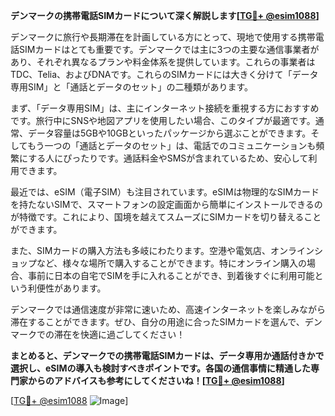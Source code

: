 **デンマークの携帯電話SIMカードについて深く解説します[[TG💪+ @esim1088](https://t.me/s/esim1088)]**

デンマークに旅行や長期滞在を計画している方にとって、現地で使用する携帯電話SIMカードはとても重要です。デンマークでは主に3つの主要な通信事業者があり、それぞれ異なるプランや料金体系を提供しています。これらの事業者はTDC、Telia、およびDNAです。これらのSIMカードには大きく分けて「データ専用SIM」と「通話とデータのセット」の二種類があります。

まず、「データ専用SIM」は、主にインターネット接続を重視する方におすすめです。旅行中にSNSや地図アプリを使用したい場合、このタイプが最適です。通常、データ容量は5GBや10GBといったパッケージから選ぶことができます。そしてもう一つの「通話とデータのセット」は、電話でのコミュニケーションも頻繁にする人にぴったりです。通話料金やSMSが含まれているため、安心して利用できます。

最近では、eSIM（電子SIM）も注目されています。eSIMは物理的なSIMカードを持たないSIMで、スマートフォンの設定画面から簡単にインストールできるのが特徴です。これにより、国境を越えてスムーズにSIMカードを切り替えることができます。

また、SIMカードの購入方法も多岐にわたります。空港や電気店、オンラインショップなど、様々な場所で購入することができます。特にオンライン購入の場合、事前に日本の自宅でSIMを手に入れることができ、到着後すぐに利用可能という利便性があります。

デンマークでは通信速度が非常に速いため、高速インターネットを楽しみながら滞在することができます。ぜひ、自分の用途に合ったSIMカードを選んで、デンマークでの滞在を快適に過ごしてください！

**まとめると、デンマークでの携帯電話SIMカードは、データ専用か通話付きかで選択し、eSIMの導入も検討すべきポイントです。各国の通信事情に精通した専門家からのアドバイスも参考にしてくださいね！[[TG💪+ @esim1088](https://t.me/s/esim1088)]**

[[TG💪+ @esim1088](https://t.me/s/esim1088) ![Image](https://i.postimg.cc/Y0z9fWf4/image.png)]